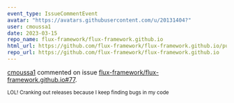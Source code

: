 ```yaml
---
event_type: IssueCommentEvent
avatar: "https://avatars.githubusercontent.com/u/20131404?"
user: cmoussa1
date: 2023-03-15
repo_name: flux-framework/flux-framework.github.io
html_url: https://github.com/flux-framework/flux-framework.github.io/pull/77
repo_url: https://github.com/flux-framework/flux-framework.github.io
---
```


<a href='https://github.com/cmoussa1' target='_blank'>cmoussa1</a> commented on issue <a href='https://github.com/flux-framework/flux-framework.github.io/pull/77' target='_blank'>flux-framework/flux-framework.github.io#77</a>.

<small>LOL! Cranking out releases because I keep finding bugs in my code 